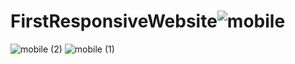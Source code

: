 # FirstResponsiveWebsite![mobile](https://user-images.githubusercontent.com/68375571/215318058-853fb822-7e08-4f33-a81b-5845a04d6d5c.gif)
![mobile (2)](https://user-images.githubusercontent.com/68375571/215318068-b5e87767-f15d-418e-b451-af5d33ee7c9c.gif)
![mobile (1)](https://user-images.githubusercontent.com/68375571/215318078-b1a2ed9a-5c8c-4b96-803e-fdafa246c682.gif)
